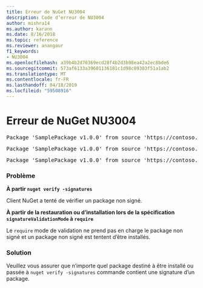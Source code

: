 ```yaml
---
title: Erreur de NuGet NU3004
description: Code d’erreur de NU3004
author: mishra14
ms.author: karann
ms.date: 8/16/2018
ms.topic: reference
ms.reviewer: anangaur
f1_keywords:
- NU3004
ms.openlocfilehash: a39b4b2d70369ecd28f4b2d3b98ea42a2ec8bde6
ms.sourcegitcommit: 573af6133a39601136181c1d98c09303f51a1ab2
ms.translationtype: MT
ms.contentlocale: fr-FR
ms.lasthandoff: 04/18/2019
ms.locfileid: "59508916"
---
```

# <a name="nuget-error-nu3004"></a>Erreur de NuGet NU3004

<pre>Package 'SamplePackage v1.0.0' from source 'https://contoso.com/index.json': The package is not signed.</pre>
<pre>Package 'SamplePackage v1.0.0' from source 'https://contoso.com/index.json': signatureValidationMode is set to require, so packages are allowed only if signed by trusted signers; however, this package is unsigned.</pre>
<pre>Package 'SamplePackage v1.0.0' from source 'https://contoso.com/index.json': This repository indicated that all its packages are repository signed; however, this package is unsigned.</pre>

### <a name="issue"></a>Problème

**À partir `nuget verify -signatures`**

Client NuGet a tenté de vérifier un package non signé.

**À partir de la restauration ou d’installation lors de la spécification `signatureValidationMode` à `require`**

Le `require` mode de validation ne prend pas en charge le package non signé et un package non signé est tentent d’être installés.

### <a name="solution"></a>Solution

Veuillez vous assurer que n’importe quel package destiné à être installé ou passée à `nuget verify -signatures` commande contient une signature d’un package.
